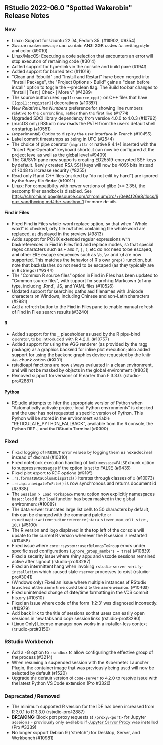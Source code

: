 
## RStudio 2022-06.0 "Spotted Wakerobin" Release Notes

### New

- Linux: Support for Ubuntu 22.04, Fedora 35. (#10902, #9854)
- Source marker `message` can contain ANSI SGR codes for setting style and color (#9010)
- Linux/MacOS: Executing a code selection that encounters an error will stop execution of remaining code (#3014)
- Added support for hyperlinks in the console and build pane (#1941)
- Added support for blurred text (#11019)
- "Clean and Rebuild" and "Install and Restart" have been merged into "Install Package", the "Project Options > Build" gains a "clean before install" option to toggle the --preclean flag. The Build toolbar changes to "Install | Test | Check | More v" (#4289)
- The source button uses `cpp11::source_cpp()` on C++ files that have `[[cpp11::register]]` decorations (#10387)
- New *Relative Line Numbers* preference for showing line numbers relative to the current line, rather than the first line (#1774)
- Upgraded SOCI library dependency from version 4.0.0 to 4.0.3 (#10792)
- (macOS only) RStudio now reads the PATH from the user's default shell on startup (#10551)
- (experimental) Option to display the user interface in French (#10455)
- Label commit timestamps as being in UTC (#2544)
- The choice of pipe operator (`magrittr` or native R 4.1+) inserted with the "Insert Pipe Operator" keyboard shortcut can now be configured at the project level as well as the global level (#9409)
- The Git/SVN pane now supports creating ED25519-encrypted SSH keys by default. Newly created RSA SSH keys will now be 4096 bits instead of 2048 to increase security (#8255)
- Read only R and C++ files (marked by "do not edit by hand") are ignored by the fuzzy file finder (#10912)
- Linux: For compatibility with newer versions of glibc (>= 2.35), the seccomp filter sandbox is disabled. See https://chromium.googlesource.com/chromium/src/+/0e94f26e8/docs/linux_sandboxing.md#the-sandbox-1 for more details.

#### Find in Files

- Fixed Find in Files whole-word replace option, so that when "Whole word" is checked, only file matches containing the whole word are replaced, as displayed in the preview (#9813)
- Adds support for POSIX extended regular expressions with backreferences in Find in Files find and replace modes, so that special regex characters such as `+` and `?`, `|`, `(`, etc do not need to be escaped, and other ERE escape sequences such as `\b`, `\w`, and `\d` are now supported. This matches the behavior of R's own `grep()` function, but note that backslashes do not need to be escaped (as they typically are in R strings) (#9344)
- The "Common R source files" option in Find in Files has been updated to "Common source files", with support for searching Markdown (of any type, including .Rmd), JS, and YAML files (#10526)
- Updated support for searching paths and filenames with Unicode characters on Windows, including Chinese and non-Latin characters (#9881)
- Add a refresh button to the Find in Files pane to enable manual refresh of Find in Files search results (#3240)

#### R

- Added support for the `_` placeholder as used by the R pipe-bind operator, to be introduced with R 4.2.0. (#10757)
- Added support for using the AGG renderer (as provided by the ragg package) as a graphics backend for inline plot execution; also added support for using the backend graphics device requested by the knitr `dev` chunk option (#9931)
- rstudioapi functions are now always evaluated in a clean environment, and will not be masked by objects in the global environment (#8031)
- Removed support for versions of R earlier than R 3.3.0. (rstudio-pro#2887)

#### Python

- RStudio attempts to infer the appropriate version of Python when "Automatically activate project-local Python environments" is checked and the user has not requested a specific version of Python. This Python will be stored in the environment variable "RETICULATE_PYTHON_FALLBACK", available from the R console, the Python REPL, and the RStudio Terminal (#9990)

### Fixed

- Fixed logging of `HRESULT` error values by logging them as hexadecimal instead of decimal (#10310)
- Fixed notebook execution handling of knitr `message=FALSE` chunk option to suppress messages if the option is set to FALSE (#9436)
- Fixed plot export to PDF options (#9185)
- `.rs.formatDataColumnDispatch()` iterates through classes of `x` (#10073)
- `.rs.api.navigateToFile()` is now synchronous and returns document id (#8938)
- The `Session > Load Workspace` menu option now explicitly namespaces `base::load` if the `load` function has been masked in the global environment (#10089)
- The data viewer truncates large list cells to 50 characters by default, this can be changed with the command palette or `rstudioapi::writeRStudioPreference("data_viewer_max_cell_size", 10L)` (#5100)
- The R version and logo displayed in the top left of the console will update to the current R version whenever the R session is restarted (#10458)
- Fixed issue where `core::system::userBelongsToGroup` errors under specific sssd configurations (`ignore_group_members = true`) (#10829)
- Fixed a security issue where shiny apps and vscode sessions remained active after signout (rstudio-pro#3287)
- Fixed an intermittent hang when invoking `rstudio-server verify-installation` which caused stale `rserver` processes to exist (rstudio-pro#3041) 
- (Windows only) Fixed an issue where multiple instances of RStudio launched at the same time could bind to the same session. (#10488)
- Fixed unintended change of date/time formatting in the VCS commit history (#10810)
- Fixed an issue where code of the form '1:2:3' was diagnosed incorrectly. (#10979)
- Add back link to the title of sessions so that users can easily open sessions in new tabs and copy session links (rstudio-pro#3290)
- (Linux Only) License-manager now works in a installer-less context (rstudio-pro#3150)

### RStudio Workbench

- Add a -G option to `rsandbox` to allow configuring the effective group of the process (#3214)
- When resuming a suspended session with the Kubernetes Launcher Plugin, the container image that was previously being used will now be selected by default (#1520)
- Upgrade the default version of `code-server` to 4.2.0 to resolve issue with the latest Python VS Code extension (Pro #3320)

### Deprecated / Removed

- The minimum supported R version for the IDE has been increased from R 3.0.1 to R 3.3.0 (rstudio-pro#2887)
- **BREAKING:** Block port proxy requests at `/proxy/<port>` for Jupyter sessions - previously only available if [Jupyter Server Proxy](https://github.com/jupyterhub/jupyter-server-proxy) was installed (Pro #3339)
- No longer support Debian 9 ("stretch") for Desktop, Server, and Workbench (#10981)
